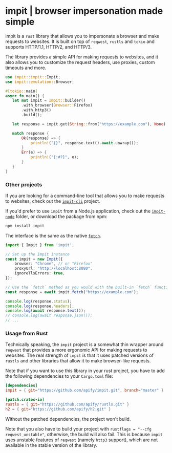 # impit | browser impersonation made simple

impit is a `rust` library that allows you to impersonate a browser and make requests to websites. It is built on top of `reqwest`, `rustls` and `tokio` and supports HTTP/1.1, HTTP/2, and HTTP/3.

The library provides a simple API for making requests to websites, and it also allows you to customize the request headers, use proxies, custom timeouts and more.

```rust
use impit::impit::Impit;
use impit::emulation::Browser;

#[tokio::main]
async fn main() {
   let mut impit = Impit::builder()
       .with_browser(Browser::Firefox)
       .with_http3()
       .build();

   let response = impit.get(String::from("https://example.com"), None).await;

   match response {
       Ok(response) => {
           println!("{}", response.text().await.unwrap());
       }
       Err(e) => {
           println!("{:#?}", e);
       }
   }
}
```

### Other projects

If you are looking for a command-line tool that allows you to make requests to websites, check out the [`impit-cli`](https://github.com/apify/impit/tree/master/impit-cli) project.

If you'd prefer to use `impit` from a Node.js application, check out the [`impit-node`](https://github.com/apify/impit/tree/master/impit-node) folder, or download the package from npm:

```bash
npm install impit
```

The interface is the same as the native [`fetch`](https://developer.mozilla.org/en-US/docs/Web/API/Fetch_API/Using_Fetch).

```typescript
import { Impit } from 'impit';

// Set up the Impit instance
const impit = new Impit({
    browser: "Chrome", // or "Firefox"
    proxyUrl: "http://localhost:8080",
    ignoreTlsErrors: true,
});

// Use the `fetch` method as you would with the built-in `fetch` function
const response = await impit.fetch("https://example.com");

console.log(response.status);
console.log(response.headers);
console.log(await response.text());
// console.log(await response.json());
// ...
```

### Usage from Rust

Technically speaking, the `impit` project is a somewhat thin wrapper around `reqwest` that provides a more ergonomic API for making requests to websites.
The real strength of `impit` is that it uses patched versions of `rustls` and other libraries that allow it to make browser-like requests.

Note that if you want to use this library in your rust project, you have to add the following dependencies to your `Cargo.toml` file:
```toml
[dependencies]
impit = { git="https://github.com/apify/impit.git", branch="master" }

[patch.crates-io]
rustls = { git="https://github.com/apify/rustls.git" }
h2 = { git="https://github.com/apify/h2.git" }
```

Without the patched dependencies, the project won't build.

Note that you also have to build your project with `rustflags = "--cfg reqwest_unstable"`, otherwise, the build will also fail.
This is because `impit` uses unstable features of `reqwest` (namely `http3` support), which are not available in the stable version of the library.
